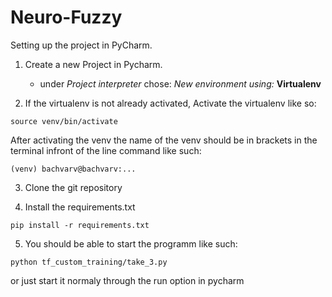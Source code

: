 # Neuro-Fuzzy

Setting up the project in PyCharm.
  1. Create a new Project in Pycharm.
     * under _Project interpreter_ chose: _New environment using:_ **Virtualenv**
    
  2. If the virtualenv is not already activated, Activate the virtualenv like so:
  
    source venv/bin/activate
  
  After activating the venv the name of the venv should be in brackets in the terminal infront of the line command like such:
  
    (venv) bachvarv@bachvarv:...
    
  3. Clone the git repository 
    
  4. Install the requirements.txt
  
    pip install -r requirements.txt
    
  5. You should be able to start the programm like such:
    
    python tf_custom_training/take_3.py
  or just start it normaly through the run option in pycharm
  
      
  
  

